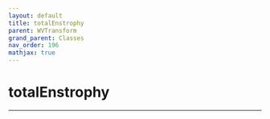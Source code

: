 ```yaml
---
layout: default
title: totalEnstrophy
parent: WVTransform
grand_parent: Classes
nav_order: 196
mathjax: true
---
```


#  totalEnstrophy




---

